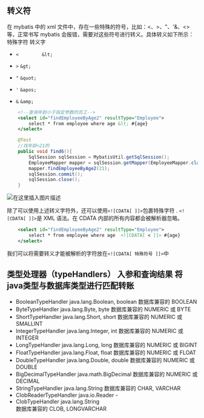 ## 转义符

在 mybatis 中的 xml 文件中，存在一些特殊的符号，比如：<、>、"、'&、<> 等，正常书写 mybatis 会报错，需要对这些符号进行转义。具体转义如下所示： 特殊字符 转义字 

- `<`           `        &lt;`
- `>`           `&gt;`

- `"`           `&quot;`
- `'`           `&apos;`
- `&`           `&amp;`

```xml
	<!--查询年龄小于指定参数的员工-->
	<select id="findEmployeeByAge2" resultType="Employee">
        select * from employee where age &lt; #{age}
    </select>
```

```java
	@Test
	//找年龄<21的
    public void find6(){
        SqlSession sqlSession = MybatisUtil.getSqlSession();
        EmployeeMapper mapper = sqlSession.getMapper(EmployeeMapper.class);
        mapper.findEmployeeByAge2(21);
        sqlSession.commit();
        sqlSession.close();
    }
```

![在这里插入图片描述](https://img-blog.csdnimg.cn/bd9d5e4c85634d0081a4ab2dac4e9069.png#pic_center)


除了可以使用上述转义字符外，还可以使用`<![CDATA[ ]]>`包裹特殊字符 . `<![CDATA[ ]]>`是 XML 语法。在 CDATA 内部的所有内容都会被解析器忽略。  

```xml
 	<select id="findEmployeeByAge2" resultType="Employee">
        select * from employee where age  <![CDATA[ < ]]> #{age}
    </select>
```

我们可以将需要转义才能被解析的字符放在`<![CDATA[ 特殊符号 ]]>`中



## 类型处理器（typeHandlers）  入参和查询结果 将java类型与数据库类型进行匹配转账
- BooleanTypeHandler	java.lang.Boolean, boolean	数据库兼容的 BOOLEAN
- ByteTypeHandler	java.lang.Byte, byte	数据库兼容的 NUMERIC 或 BYTE
- ShortTypeHandler	java.lang.Short, short	数据库兼容的 NUMERIC 或 SMALLINT
- IntegerTypeHandler	java.lang.Integer, int	数据库兼容的 NUMERIC 或 INTEGER
- LongTypeHandler	java.lang.Long, long	数据库兼容的 NUMERIC 或 BIGINT
- FloatTypeHandler	java.lang.Float, float	数据库兼容的 NUMERIC 或 FLOAT
- DoubleTypeHandler	java.lang.Double, double	数据库兼容的 NUMERIC 或 DOUBLE
- BigDecimalTypeHandler java.math.BigDecimal	数据库兼容的 NUMERIC 或 DECIMAL
- StringTypeHandler	java.lang.String	数据库兼容的 CHAR, VARCHAR
- ClobReaderTypeHandler	java.io.Reader	-
- ClobTypeHandler	java.lang.String	 
数据库兼容的  CLOB, LONGVARCHAR





































